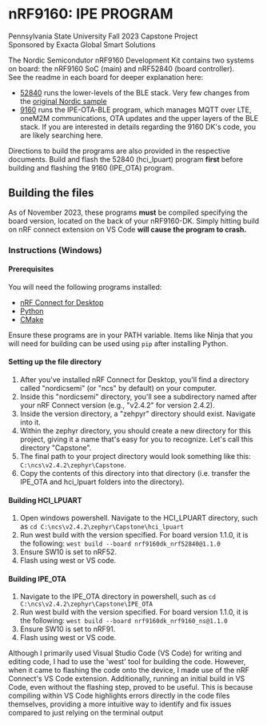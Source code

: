 # nRF9160: IPE PROGRAM
Pennsylvania State University Fall 2023 Capstone Project  
Sponsored by Exacta Global Smart Solutions  
  
The Nordic Semicondutor nRF9160 Development Kit contains two systems on board: the nRF9160 SoC (main) and nRF52840 (board controller).  
See the readme in each board for deeper explanation here:
- [52840](hci_lpuart) runs the lower-levels of the BLE stack. Very few changes from the [original Nordic sample](https://developer.nordicsemi.com/nRF_Connect_SDK/doc/latest/nrf/samples/bluetooth/hci_lpuart/README.html)
- [9160](IPE_OTA_BLE) runs the IPE-OTA-BLE program, which manages MQTT over LTE, oneM2M communications, OTA updates and the upper layers of the BLE stack. If you are interested in details regarding the 9160 DK's code, you are likely searching here.

Directions to build the programs are also provided in the respective documents. Build and flash the 52840 (hci_lpuart) program **first** before building and flashing the 9160 (IPE_OTA) program.
## Building the files
As of November 2023, these programs **must** be compiled specifying the board version, located on the back of your nRF9160-DK. Simply hitting build on nRF connect extension on VS Code **will cause the program to crash.**
### Instructions (Windows)
#### Prerequisites
You will need the following programs installed:
- [nRF Connect for Desktop](https://www.nordicsemi.com/Products/Development-tools/nrf-connect-for-desktop)
- [Python](https://www.python.org/downloads/)
- [CMake](https://cmake.org/download/)

Ensure these programs are in your PATH variable.
Items like Ninja that you will need for building can be used using ```pip``` after installing Python.
#### Setting up the file directory
1. After you've installed nRF Connect for Desktop, you'll find a directory called "nordicsemi" (or "ncs" by default) on your computer.
2. Inside this "nordicsemi" directory, you'll see a subdirectory named after your nRF Connect version (e.g., "v2.4.2" for version 2.4.2).
3. Inside the version directory, a "zehpyr" directory should exist. Navigate into it.
4. Within the zephyr directory, you should create a new directory for this project, giving it a name that's easy for you to recognize. Let's call this directory "Capstone".
5. The final path to your project directory would look something like this: ```C:\ncs\v2.4.2\zephyr\Capstone```.
6. Copy the contents of this directory into that directory (i.e. transfer the IPE_OTA and hci_lpuart folders into the directory).
#### Building HCI_LPUART
1. Open windows powershell. Navigate to the HCI_LPUART directory, such as ```cd C:\ncs\v2.4.2\zephyr\Capstone\hci_lpuart```
2. Run west build with the version specified. For board version 1.1.0, it is the following: ```west build --board nrf9160dk_nrf52840@1.1.0```
3. Ensure SW10 is set to nRF52. 
4. Flash using west or VS code.
#### Building IPE_OTA
1. Navigate to the IPE_OTA directory in powershell, such as ```cd C:\ncs\v2.4.2\zephyr\Capstone\IPE_OTA```
2. Run west build with the version specified. For board version 1.1.0, it is the following: ```west build --board nrf9160dk_nrf9160_ns@1.1.0```
3. Ensure SW10 is set to nRF91.
4. Flash using west or VS code.

Although I primarily used Visual Studio Code (VS Code) for writing and editing code, I had to use the 'west' tool for building the code. However, when it came to flashing the code onto the device, I made use of the nRF Connect's VS Code extension. Additionally, running an initial build in VS Code, even without the flashing step, proved to be useful. This is because compiling within VS Code highlights errors directly in the code files themselves, providing a more intuitive way to identify and fix issues compared to just relying on the terminal output


